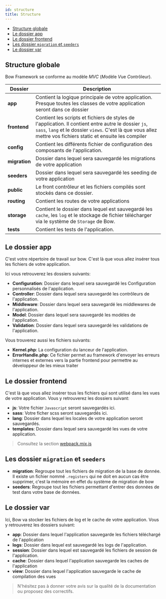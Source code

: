 ```yaml
---
id: structure
title: Structure
---
```


- [Structure globale](#structure-globale)
- [Le dossier app](#le-dossier-app)
- [Le dossier frontend](#le-dossier-frontend)
- [Les dossier `migration` et `seeders`](#les-dossier-migration-et-seeders)
- [Le dossier var](#le-dossier-var)

## Structure globale

Bow Framework se conforme au modèle *MVC* (*M*odèle *V*ue *C*ontrôleur).

| Dossier | Description |
|---------|-------------|
| __app__ | Contient la logique principale de votre application. Presque toutes les classes de votre application seront dans ce dossier |
| __frontend__ | Contient les scripts et fichiers de styles de l'application. Il contient entre autre le dossier `js`, `sass`, `lang` et le dossier `views`. C'est là que vous allez mettre vos fichiers static et ensuite les compiler |
| __config__ | Contient les différents fichier de configuration des composants de l'application. |
| __migration__ | Dossier dans lequel sera sauvegardé les migrations de votre application |
| __seeders__ | Dossier dans lequel sera sauvegardé les seeding de votre application |
| __public__ | Le front contrôleur et les fichiers compilés sont stockés dans ce dossier. |
| __routing__ | Contient les routes de votre applications |
| __storage__ | Contient le dossier dans lequel est sauvegardé les `cache`, les `log` et le stockage de fichier télécharger via le système de `Storage` de Bow.|
| __tests__ | Contient les tests de l'application. |

## Le dossier app

C'est votre répertoire de travail sur bow. C'est là que vous allez insérer tous les fichiers de votre application.

Ici vous retrouverez les dossiers suivants:

- __Configuration__: Dossier dans lequel sera sauvegardé les Configuration personnalisés de l'application.
- __Controller__: Dossier dans lequel sera sauvegardé les contrôleurs de l'application.
- __Middleware__: Dossier dans lequel sera sauvegardé les middlewares de l'application.
- __Model__: Dossier dans lequel sera sauvegardé les modèles de l'application.
- __Validation__: Dossier dans lequel sera sauvegardé les validations de l'application.

Vous trouverez aussi les fichiers suivants:

- __Kernel.php__: La configuration du lanceur de l'application.
- __ErrorHandle.php__: Ce fichier permet au framework d'envoyer les erreurs internes et externes vers la partie frontend pour permettre au développeur de les mieux traiter

## Le dossier frontend

C'est là que vous allez insérer tous les fichiers qui sont utilisé dans les vues de votre application. Vous y retrouverez les dossiers suivant:

- __js__: Votre fichier `Javascript` seront sauvegardés ici.
- __sass__: Votre ficher scss seront sauvegardés ici.
- __lang__: Dossier dans lequel les locales de votre application seront sauvegardés.
- __templates__: Dossier dans lequel sera sauvegardé les vues de votre application.

> Consultez la section [webpack.mix.js](./frontend)

## Les dossier `migration` et `seeders`

- __migration__: Regroupe tout les fichiers de migration de la base de donnée. Il existe un fichier nommé `.registers` qui ne doit en aucun cas être supprimer, c'est la mémoire en effet du système de migration de bow
- __seeders__: Regroupe tout les fichiers permettant d'entrer des données de test dans votre base de données.

## Le dossier var

Ici, Bow va stocker les fichiers de log et le cache de votre application. Vous y retrouverez les dossiers suivant:

- __app__: Dossier dans lequel l'application sauvegarde les fichiers téléchargé de l'application
- __logs__: Dossier dans lequel est sauvegardé les logs de l'application.
- __session__: Dossier dans lequel est sauvegardé les fichiers de session de l'application.
- __cache__: Dossier dans lequel l'application sauvegarde les caches de l'application
- __view__: Dossier dans lequel l'application sauvegarde le cache de compilation des vues

> N'hésitez pas à donner votre avis sur la qualité de la documentation ou proposez des correctifs.
